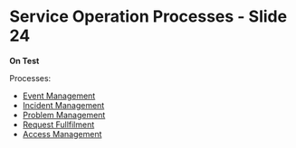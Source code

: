 # Service Operation Processes - Slide 24

__On Test__

Processes:

* [Event Management](EventManagement.md)
* [Incident Management](IncidentManagement.md)
* [Problem Management](ProblemManagement.md)
* [Request Fullfilment](RequestFullfilment.md)
* [Access Management](AccessManagement.md)


